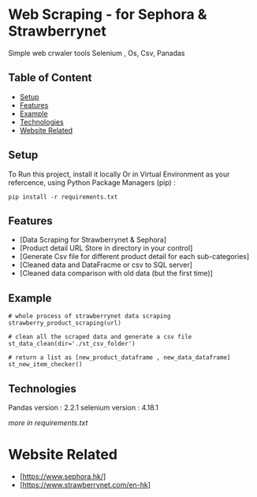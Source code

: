 # Web Scraping - for Sephora & Strawberrynet
Simple web crwaler tools Selenium , Os, Csv, Panadas

## Table of Content
* [Setup](#Setup)
* [Features](#Features)
* [Example](#Example)
* [Technologies](#Technologies)
* [Website Related](#Website-Related)

## Setup
To Run this project, install it locally Or in Virtual Environment as your refercence, using Python Package Managers (pip) :

```
pip install -r requirements.txt
```

## Features
* [Data Scraping for Strawberrynet & Sephora]
* [Product detail URL Store in directory in your control]
* [Generate Csv file for different product detail for each sub-categories]
* [Cleaned data and  DataFracme or csv to SQL server]
* [Cleaned data comparison with old data (but the first time)]

## Example

```
# whole process of strawberrynet data scraping
strawberry_product_scraping(url)

# clean all the scraped data and generate a csv file 
st_data_clean(dir='./st_csv_folder')

# return a list as [new_product_dataframe , new_data_dataframe]
st_new_item_checker()
```

## Technologies

Pandas version : 2.2.1
selenium version : 4.18.1

*more in requirements.txt*

# Website Related
* [https://www.sephora.hk/]
* [https://www.strawberrynet.com/en-hk]
